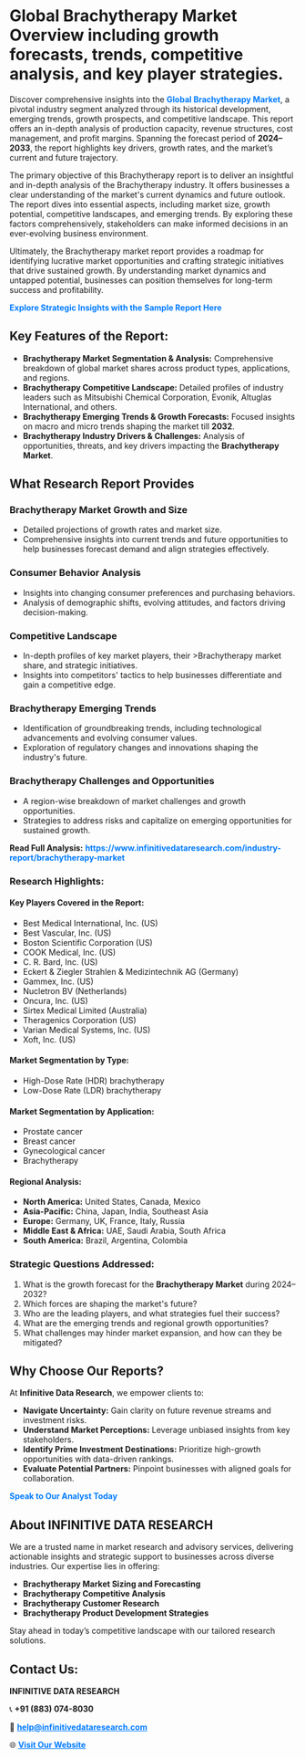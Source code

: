 <h1>Global Brachytherapy Market Overview including growth forecasts, trends, competitive analysis, and key player strategies.</h1>
<p>
Discover comprehensive insights into the 
<a href="https://www.infinitivedataresearch.com/industry-report/brachytherapy-market" rel="dofollow" style="color: #007BFF; text-decoration: none;"><strong>Global Brachytherapy Market</strong></a>, a pivotal industry segment analyzed through its historical development, emerging trends, growth prospects, and competitive landscape. This report offers an in-depth analysis of production capacity, revenue structures, cost management, and profit margins. Spanning the forecast period of <strong>2024–2033</strong>, the report highlights key drivers, growth rates, and the market’s current and future trajectory.
</p>
<p>
The primary objective of this Brachytherapy report is to deliver an insightful and in-depth analysis of the Brachytherapy industry. It offers businesses a clear understanding of the market's current dynamics and future outlook. The report dives into essential aspects, including market size, growth potential, competitive landscapes, and emerging trends. By exploring these factors comprehensively, stakeholders can make informed decisions in an ever-evolving business environment.
</p>
<p>
Ultimately, the Brachytherapy market report provides a roadmap for identifying lucrative market opportunities and crafting strategic initiatives that drive sustained growth. By understanding market dynamics and untapped potential, businesses can position themselves for long-term success and profitability.
</p>
<p>
<a href="https://www.infinitivedataresearch.com/request-sample/reportId=110218" style="color: #007BFF; text-decoration: none;"><strong>Explore Strategic Insights with the Sample Report Here</strong></a>
</p>

<h2>Key Features of the Report:</h2>
<ul>
<li><strong>Brachytherapy Market Segmentation & Analysis:</strong> Comprehensive breakdown of global market shares across product types, applications, and regions.</li>
<li><strong>Brachytherapy Competitive Landscape:</strong> Detailed profiles of industry leaders such as Mitsubishi Chemical Corporation, Evonik, Altuglas International, and others.</li>
<li><strong>Brachytherapy Emerging Trends & Growth Forecasts:</strong> Focused insights on macro and micro trends shaping the market till <strong>2032</strong>.</li>
<li><strong>Brachytherapy Industry Drivers & Challenges:</strong> Analysis of opportunities, threats, and key drivers impacting the <strong>Brachytherapy Market</strong>.</li>
</ul>

<h2>What Research Report Provides</h2>
<h3>Brachytherapy Market Growth and Size</h3>
<ul>
<li>Detailed projections of growth rates and market size.</li>
<li>Comprehensive insights into current trends and future opportunities to help businesses forecast demand and align strategies effectively.</li>
</ul>

<h3>Consumer Behavior Analysis</h3>
<ul>
<li>Insights into changing consumer preferences and purchasing behaviors.</li>
<li>Analysis of demographic shifts, evolving attitudes, and factors driving decision-making.</li>
</ul>

<h3>Competitive Landscape</h3>
<ul>
<li>In-depth profiles of key market players, their >Brachytherapy market share, and strategic initiatives.</li>
<li>Insights into competitors' tactics to help businesses differentiate and gain a competitive edge.</li>
</ul>

<h3>Brachytherapy Emerging Trends</h3>
<ul>
<li>Identification of groundbreaking trends, including technological advancements and evolving consumer values.</li>
<li>Exploration of regulatory changes and innovations shaping the industry's future.</li>
</ul>

<h3>Brachytherapy Challenges and Opportunities</h3>
<ul>
<li>A region-wise breakdown of market challenges and growth opportunities.</li>
<li>Strategies to address risks and capitalize on emerging opportunities for sustained growth.</li>
</ul>
<p><strong>Read Full Analysis:</strong> <a href="https://www.infinitivedataresearch.com/industry-report/brachytherapy-market" rel="dofollow" style="color: #007BFF; text-decoration: none;"><strong>https://www.infinitivedataresearch.com/industry-report/brachytherapy-market</strong></a></p>
<h3>Research Highlights:</h3>
<h4>Key Players Covered in the Report:</h4>
<ul><li>Best Medical International, Inc. (US)</li><li>Best Vascular, Inc. (US)</li><li>Boston Scientific Corporation (US)</li><li>COOK Medical, Inc. (US)</li><li>C. R. Bard, Inc. (US)</li><li>Eckert &amp; Ziegler Strahlen &amp; Medizintechnik AG (Germany)</li><li>Gammex, Inc. (US)</li><li>Nucletron BV (Netherlands)</li><li>Oncura, Inc. (US)</li><li>Sirtex Medical Limited (Australia)</li><li>Theragenics Corporation (US)</li><li>Varian Medical Systems, Inc. (US)</li><li>Xoft, Inc. (US)</li></ul>
<h4>Market Segmentation by Type:</h4>
<ul><li>High-Dose Rate (HDR) brachytherapy</li><li>Low-Dose Rate (LDR) brachytherapy</li></ul>
<h4>Market Segmentation by Application:</h4>
<ul><li>Prostate cancer</li><li>Breast cancer</li><li>Gynecological cancer</li><li>Brachytherapy</li></ul>

<h4>Regional Analysis:</h4>
<ul>
<li><strong>North America:</strong> United States, Canada, Mexico</li>
<li><strong>Asia-Pacific:</strong> China, Japan, India, Southeast Asia</li>
<li><strong>Europe:</strong> Germany, UK, France, Italy, Russia</li>
<li><strong>Middle East & Africa:</strong> UAE, Saudi Arabia, South Africa</li>
<li><strong>South America:</strong> Brazil, Argentina, Colombia</li>
</ul>

<h3>Strategic Questions Addressed:</h3>
<ol>
<li>What is the growth forecast for the <strong>Brachytherapy Market</strong> during 2024–2032?</li>
<li>Which forces are shaping the market's future?</li>
<li>Who are the leading players, and what strategies fuel their success?</li>
<li>What are the emerging trends and regional growth opportunities?</li>
<li>What challenges may hinder market expansion, and how can they be mitigated?</li>
</ol>

<h2>Why Choose Our Reports?</h2>
<p>At <strong>Infinitive Data Research</strong>, we empower clients to:</p>
<ul>
<li><strong>Navigate Uncertainty:</strong> Gain clarity on future revenue streams and investment risks.</li>
<li><strong>Understand Market Perceptions:</strong> Leverage unbiased insights from key stakeholders.</li>
<li><strong>Identify Prime Investment Destinations:</strong> Prioritize high-growth opportunities with data-driven rankings.</li>
<li><strong>Evaluate Potential Partners:</strong> Pinpoint businesses with aligned goals for collaboration.</li>
</ul>
<p><a href="https://www.infinitivedataresearch.com/industry-report/brachytherapy-market" rel="dofollow" style="color: #007BFF; text-decoration: none;"><strong>Speak to Our Analyst Today</strong></a></p>

<h2>About INFINITIVE DATA RESEARCH</h2>
<p>We are a trusted name in market research and advisory services, delivering actionable insights and strategic support to businesses across diverse industries. Our expertise lies in offering:</p>
<ul>
<li><strong>Brachytherapy Market Sizing and Forecasting</strong></li>
<li><strong>Brachytherapy Competitive Analysis</strong></li>
<li><strong>Brachytherapy Customer Research</strong></li>
<li><strong>Brachytherapy Product Development Strategies</strong></li>
</ul>
<p>Stay ahead in today’s competitive landscape with our tailored research solutions.</p>

<h2>Contact Us:</h2>
<p><strong>INFINITIVE DATA RESEARCH</strong></p>
<p>📞 <strong>+91 (883) 074-8030</strong></p>
<p>📧 <strong><a href="mailto:help@infinitivedataresearch.com" style="color: #007BFF;">help@infinitivedataresearch.com</a></strong></p>
<p>🌐 <strong><a href="https://www.infinitivedataresearch.com" rel="dofollow" style="color: #007BFF;">Visit Our Website</a></strong></p>